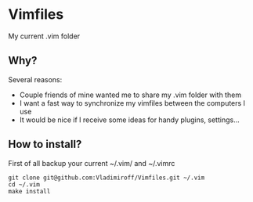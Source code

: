 # Vimfiles

My current .vim folder

## Why?

Several reasons:

* Couple friends of mine wanted me to share my .vim folder with them
* I want a fast way to synchronize my vimfiles between the computers I use
* It would be nice if I receive some ideas for handy plugins, settings...

## How to install?

First of all backup your current ~/.vim/ and ~/.vimrc


    git clone git@github.com:Vladimiroff/Vimfiles.git ~/.vim
    cd ~/.vim
    make install

